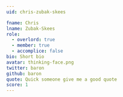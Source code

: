 ```yaml
---
uid: chris-zubak-skees

fname: Chris
lname: Zubak-Skees
role:
  - overlord: true
  - member: true
  - accomplice: false
bio: Short bio
avatar: thinking-face.png
twitter: baron
github: baron
quote: Quick someone give me a good quote
score: 1
---
```

